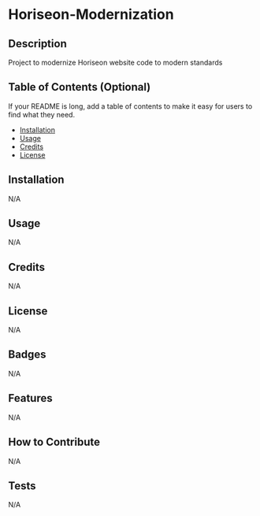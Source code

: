 # Horiseon-Modernization

## Description

Project to modernize Horiseon website code to modern standards

## Table of Contents (Optional)

If your README is long, add a table of contents to make it easy for users to find what they need.

- [Installation](#installation)
- [Usage](#usage)
- [Credits](#credits)
- [License](#license)

## Installation

N/A

## Usage

N/A

## Credits

N/A

## License

N/A

## Badges

N/A

## Features

N/A

## How to Contribute

N/A

## Tests

N/A